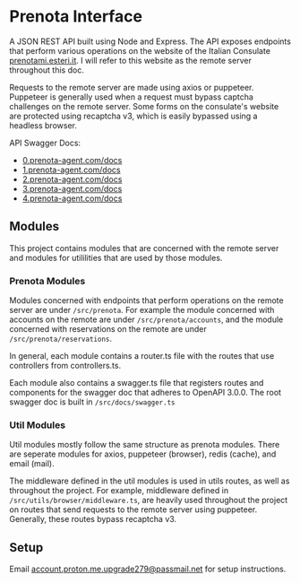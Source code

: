 # Prenota Interface

A JSON REST API built using Node and Express. The API exposes endpoints that perform various operations on the website of the Italian Consulate [prenotami.esteri.it](https://prenotami.esteri.it/). I will refer to this website as the remote server throughout this doc.

Requests to the remote server are made using axios or puppeteer. Puppeteer is generally used when a request must bypass captcha challenges on the remote server. Some forms on the consulate's website are protected using recaptcha v3, which is easily bypassed using a headless browser.

API Swagger Docs:
- [0.prenota-agent.com/docs](https://0.prenota-agent.com/docs/)
- [1.prenota-agent.com/docs](https://1.prenota-agent.com/docs/)
- [2.prenota-agent.com/docs](https://2.prenota-agent.com/docs/)
- [3.prenota-agent.com/docs](https://3.prenota-agent.com/docs/)
- [4.prenota-agent.com/docs](https://4.prenota-agent.com/docs/)


## Modules
This project contains modules that are concerned with the remote server and modules for utililities that are used by those modules.

### Prenota Modules
Modules concerned with endpoints that perform operations on the remote server are under `/src/prenota`. For example the module concerned with accounts on the remote are under `/src/prenota/accounts`, and the module concerned with reservations on the remote are under `/src/prenota/reservations`.

In general, each module contains a router.ts file with the routes that use controllers from controllers.ts.

Each module also contains a swagger.ts file that registers routes and components for the swagger doc that adheres to OpenAPI 3.0.0. The root swagger doc is built in `/src/docs/swagger.ts`

### Util Modules
Util modules mostly follow the same structure as prenota modules. There are seperate modules for axios, puppeteer (browser), redis (cache), and email (mail).

The middleware defined in the util modules is used in utils routes, as well as throughout the project. For example, middleware defined in `/src/utils/browser/middleware.ts`, are heavily used throughout the project on routes that send requests to the remote server using puppeteer. Generally, these routes bypass recaptcha v3.

## Setup
Email account.proton.me.upgrade279@passmail.net for setup instructions.